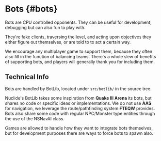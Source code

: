 # Bots {#bots}

Bots are CPU controlled opponents. They can be useful for development, debugging but can also fun to play with.

They're fake clients, traversing the level, and acting upon objectives they either figure out themselves, or are told to to act a certain way.

We encourage any multiplayer game to support them, because they often also fill in the function of balancing teams. There's a whole slew of benefits of supporting bots, and players will generally thank you for including them.

## Technical Info

Bots are handled by BotLib, located under `src/botlib/` in the source tree.

Nuclide's BotLib takes some inspiration from **Quake III Arena** its bots, but shares no code or specific ideas or implementations. We do not use **AAS** for navigation, we leverage the route/pathfinding system **FTEQW** provides. Bots also share some code with regular NPC/Monster type entities through the use of the NSNavAI class.

Games are allowed to handle how they want to integrate bots themselves, but for development purposes there are ways to force bots to spawn also.
